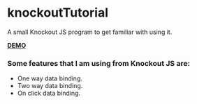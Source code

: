 # knockoutTutorial
A small Knockout JS program to get familiar with using it.

**[DEMO](http://amir5000.github.io/knockoutTutorial/)**

### Some features that I am using from Knockout JS are:
* One way data binding.
* Two way data binding.
* On click data binding.
